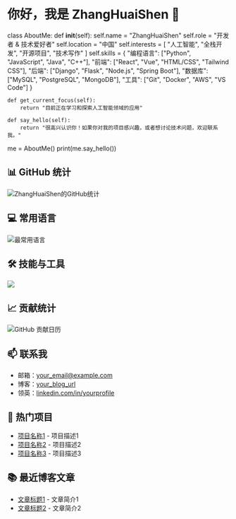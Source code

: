 # 你好，我是 ZhangHuaiShen 👋
class AboutMe:
    def __init__(self):
        self.name = "ZhangHuaiShen"
        self.role = "开发者 & 技术爱好者"
        self.location = "中国"
        self.interests = [
            "人工智能",
            "全栈开发",
            "开源项目",
            "技术写作"
        ]
        self.skills = {
            "编程语言": ["Python", "JavaScript", "Java", "C++"],
            "前端": ["React", "Vue", "HTML/CSS", "Tailwind CSS"],
            "后端": ["Django", "Flask", "Node.js", "Spring Boot"],
            "数据库": ["MySQL", "PostgreSQL", "MongoDB"],
            "工具": ["Git", "Docker", "AWS", "VS Code"]
        }
    
    def get_current_focus(self):
        return "目前正在学习和探索人工智能领域的应用"
    
    def say_hello(self):
        return "很高兴认识你！如果你对我的项目感兴趣，或者想讨论技术问题，欢迎联系我。"

me = AboutMe()
print(me.say_hello())
## 📊 GitHub 统计

![ZhangHuaiShen的GitHub统计](https://github-readme-stats.vercel.app/api?username=ZhangHuaiShen&show_icons=true&theme=radical&count_private=true)

## 💻 常用语言

![最常用语言](https://github-readme-stats.vercel.app/api/top-langs/?username=ZhangHuaiShen&layout=compact&theme=radical)

## 🛠️ 技能与工具

<p align="left">
  <a href="https://skillicons.dev">
    <img src="https://skillicons.dev/icons?i=python,java,js,html,css,react,vue,django,flask,nodejs,mysql,postgres,mongodb,git,docker,aws,vscode" />
  </a>
</p>

## 📈 贡献统计

![GitHub 贡献日历](https://github-readme-streak-stats.herokuapp.com/?user=ZhangHuaiShen&theme=radical)

## 📫 联系我

- 邮箱：your_email@example.com
- 博客：[your_blog_url](https://your-blog-url.com)
- 领英：[linkedin.com/in/yourprofile](https://www.linkedin.com/in/yourprofile)

## 🌟 热门项目

- [项目名称1](https://github.com/ZhangHuaiShen/project1) - 项目描述1
- [项目名称2](https://github.com/ZhangHuaiShen/project2) - 项目描述2
- [项目名称3](https://github.com/ZhangHuaiShen/project3) - 项目描述3

## 📚 最近博客文章

- [文章标题1](https://your-blog-url.com/article1) - 文章简介1
- [文章标题2](https://your-blog-url.com/article2) - 文章简介2

